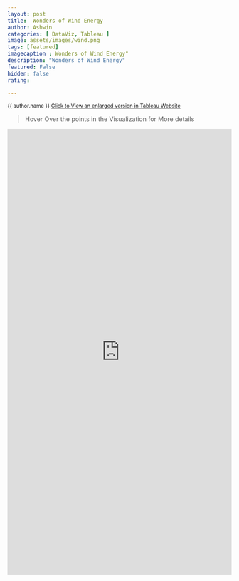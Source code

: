 ```yaml
---
layout: post
title:  Wonders of Wind Energy
author: Ashwin
categories: [ DataViz, Tableau ]
image: assets/images/wind.png
tags: [featured]
imagecaption : Wonders of Wind Energy"
description: "Wonders of Wind Energy"
featured: False
hidden: false
rating: 

---
```


<small class="ml-3"> {{ author.name }} <span><a target="_blank" href="https://public.tableau.com/views/WindEnergyStates-V1/Dashboard1?:language=en-GB&:display_count=y&:origin=viz_share_link&:showVizHome=no" class="btn btn-outline-success btn-sm btn-round ml-1">Click to View an enlarged version in Tableau Website </a></span> </small>

> Hover Over the points in the Visualization for More details

<iframe seamless frameborder="0" src="https://public.tableau.com/views/WindEnergyStates-V1/Dashboard1?:language=en-GB&:display_count=y&:origin=viz_share_link&:showVizHome=no" width = '100%' height = '1000'></iframe>